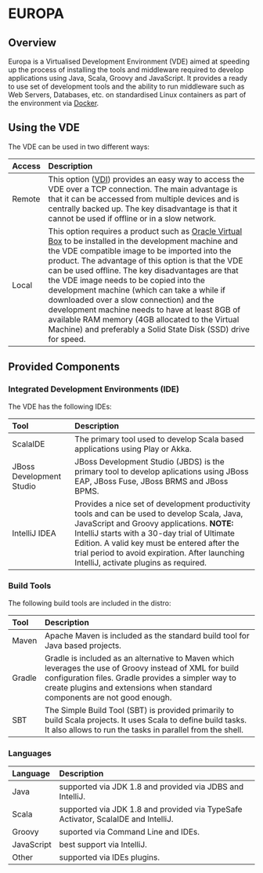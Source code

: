 # EUROPA

## Overview
Europa is a Virtualised Development Environment (VDE) aimed at speeding up the process of installing the tools and middleware required to develop applications using Java, Scala, Groovy and JavaScript. It provides a ready to use set of development tools and the ability to run middleware such as Web Servers, Databases, etc. on standardised Linux containers as part of the environment via [Docker](https://www.docker.com/whatisdocker).

## Using the VDE
The VDE can be used in two different ways:

| Access | Description |
|:---------|:------------|
| Remote | This option ([VDI](https://en.wikipedia.org/wiki/Desktop_virtualization#Virtual_desktop_infrastructure)) provides an easy way to access the VDE over a TCP connection. The main advantage is that it can be accessed from multiple devices and is centrally backed up. The key disadvantage is that it cannot be used if offline or in a slow network. |
|Local |This option requires a product such as [Oracle Virtual Box](https://www.virtualbox.org/) to be installed in the development machine and the VDE compatible image to be imported into the product. The advantage of this option is that the VDE can be used offline. The key disadvantages are that the VDE image needs to be copied into the development machine (which can take a while if downloaded over a slow connection) and the development machine needs to have at least 8GB of available RAM memory (4GB allocated to the Virtual Machine) and preferably a Solid State Disk (SSD) drive for speed.| 

## Provided Components
### Integrated Development Environments (IDE)
The VDE has the following IDEs:

| Tool | Description |
|:-----|:------------|
| ScalaIDE | The primary tool used to develop Scala based applications using Play or Akka.|
| JBoss Development Studio| JBoss Development Studio (JBDS) is the primary tool to develop aplications using JBoss EAP, JBoss Fuse, JBoss BRMS and JBoss BPMS.|
| IntelliJ IDEA| Provides a nice set of development productivity tools and can be used to develop Scala, Java, JavaScript and Groovy applications. **NOTE:** IntelliJ starts with a 30-day trial of Ultimate Edition. A valid key must be entered after the trial period to avoid expiration. After launching IntelliJ, activate plugins as required.|

### Build Tools

The following build tools are included in the distro:

| Tool | Description |
|:-----|:------------|
| Maven | Apache Maven is included as the standard build tool for Java based projects. |
| Gradle | Gradle is included as an alternative to Maven which leverages the use of Groovy instead of XML for build configuration files. Gradle provides a simpler way to create plugins and extensions when standard components are not good enough.|
|SBT|The Simple Build Tool (SBT) is provided primarily to build Scala projects. It uses Scala to define build tasks. It also allows to run the tasks in parallel from the shell.|

### Languages
| Language | Description |
|:---------|:------------|
| Java | supported via JDK 1.8 and provided via JDBS and IntelliJ. |
| Scala| supported via JDK 1.8 and provided via TypeSafe Activator, ScalaIDE and IntelliJ. |
| Groovy | suported via Command Line and IDEs.|
| JavaScript| best support via IntelliJ.|
|Other| supported via IDEs plugins.|

